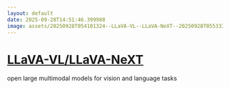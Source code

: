 ```yaml
---
layout: default
date: 2025-09-28T14:51:46.399988
image: assets/20250928T054101324--LLaVA-VL--LLaVA-NeXT--20250928T055333707--cropped.png
---
```


# [LLaVA-VL/LLaVA-NeXT](https://github.com/LLaVA-VL/LLaVA-NeXT)

open large multimodal models for vision and language tasks
